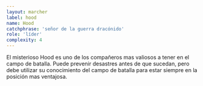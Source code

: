 ```yaml
---
layout: marcher
label: hood
name: Hood
catchphrase: 'señor de la guerra dracónido'
role: 'líder'
complexity: 4
---
```


El misterioso Hood es uno de los compañeros mas valiosos a tener en el campo de batalla. Puede prevenir desastres antes de
que sucedan, pero debe utilizar su conocimiento del campo de batalla para estar siempre en la posición mas ventajosa.
